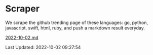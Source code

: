 # Scraper

We scrape the github trending page of these languages: go, python, javascript, swift, html, ruby, and push a markdown result everyday.

[2022-10-02.md](https://github.com/henson/Scraper/blob/master/2022-10-02.md)

Last Updated: 2022-10-02 09:27:54